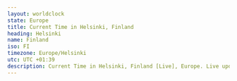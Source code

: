 ```yaml
---
layout: worldclock
state: Europe
title: Current Time in Helsinki, Finland
heading: Helsinki
name: Finland
iso: FI
timezone: Europe/Helsinki
utc: UTC +01:39
description: Current Time in Helsinki, Finland [Live], Europe. Live update now time in Helsinki, timezone Europe/Helsinki, UTC +01:39, Country ISO code & Current Local Time.
---
```


